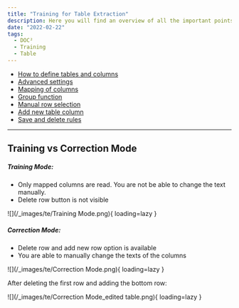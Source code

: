 ```yaml
---
title: "Training for Table Extraction"
description: Here you will find an overview of all the important points about the training for table extraction. From how to define tables and columns to advanced settings.
date: "2022-02-22"
tags:
  - DOC²
  - Training
  - Table
---
```


- [How to define tables and columns](/doc2/table-extraction/define-table-and-columns/)
- [Advanced settings](/doc2/table-extraction/advanced-settings/)
- [Mapping of columns](/doc2/table-extraction/mapping-of-columns/)
- [Group function](/doc2/table-extraction/group-function/)
- [Manual row selection](/doc2/table-extraction/manual-row-selection/)
- [Add new table column](/doc2/table-extraction/add-new-table-column/)
- [Save and delete rules](/doc2/table-extraction/save-rules-and-delete-rules/)

_______________________________

## Training vs Correction Mode

##### Training Mode:

- Only mapped columns are read. You are not be able to change the text manually.
- Delete row button is not visible

![](/_images/te/Training Mode.png){ loading=lazy }

##### Correction Mode:

- Delete row and add new row option is available
- You are able to manually change the texts of the columns 

![](/_images/te/Correction Mode.png){ loading=lazy }

After deleting the first row and adding the bottom row:

![](/_images/te/Correction Mode_edited table.png){ loading=lazy }

